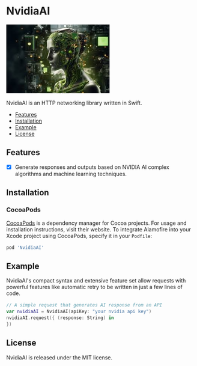 # NvidiaAI

![NvidiaAI: Elegant Networking in Swift](nvidia.png)

NvidiaAI is an HTTP networking library written in Swift.

- [Features](#features)
- [Installation](#installation)
- [Example](#example)
- [License](#license)

## Features

- [x] Generate responses and outputs based on NVIDIA AI complex algorithms and machine learning techniques.

## Installation
### CocoaPods

[CocoaPods](https://cocoapods.org) is a dependency manager for Cocoa projects. For usage and installation instructions, visit their website. To integrate Alamofire into your Xcode project using CocoaPods, specify it in your `Podfile`:

```ruby
pod 'NvidiaAI'
```

## Example

NvidiaAI's compact syntax and extensive feature set allow requests with powerful features like automatic retry to be written in just a few lines of code.

```swift
// A simple request that generates AI response from an API
var nvidiaAI = NvidiaAI(apiKey: "your nvidia api key")
nvidiaAI.request({ (response: String) in
})

```

## License

NvidiaAI is released under the MIT license.


